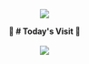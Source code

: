 <p align='center'>
    <img src="https://capsule-render.vercel.app/api?type=waving&color=auto&height=300&section=header&text=Welcome%20=MJ%20Github&fontSize=70&animation=fadeIn&fontAlignY=38&desc=mintchoco%20will%20conquer%20the world&descAlignY=51&descAlign=62"/>
</p>

<p>
    <div align="center">
    <b>📅 # Today's Visit 📅</b>
    <br/>
    <br/>
    <a href="https://hits.seeyoufarm.com"><img src="https://hits.seeyoufarm.com/api/count/incr/badge.svg?url=https%3A%2F%2Fgithub.com%2FDivjason%2Fhit-counter&count_bg=%2379C83D&title_bg=%23555555&icon=&icon_color=%23E7E7E7&title=hits&edge_flat=false"/></a>
    </div>
</p>
